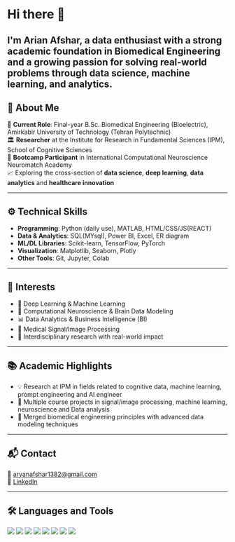 # Hi there 👋  
I'm **Arian Afshar**, a data enthusiast with a strong academic foundation in Biomedical Engineering and a growing passion for solving real-world problems through **data science**, **machine learning**, and **analytics**.
---

## 📌 About Me

🔬 **Current Role**: Final-year B.Sc. Biomedical Engineering (Bioelectric), Amirkabir University of Technology (Tehran Polytechnic)  
🏛️ **Researcher** at the Institute for Research in Fundamental Sciences (IPM), School of Cognitive Sciences  
🧠 **Bootcamp Participant** in International Computational Neuroscience Neuromatch Academy  
📈 Exploring the cross-section of **data science**, **deep learning**, **data analytics** and **healthcare innovation**

---

## ⚙️ Technical Skills

- **Programming**: Python (daily use), MATLAB, HTML/CSS/JS(REACT)  
- **Data & Analytics**: SQL(MYsql), Power BI, Excel, ER diagram   
- **ML/DL Libraries**: Scikit-learn, TensorFlow, PyTorch   
- **Visualization**: Matplotlib, Seaborn, Plotly  
- **Other Tools**: Git, Jupyter, Colab

---

## 🎯 Interests

- 🤖 Deep Learning & Machine Learning
- 🧠 Computational Neuroscience & Brain Data Modeling  
- 📊 Data Analytics & Business Intelligence (BI)  
- 🏥 Medical Signal/Image Processing  
- 🚀 Interdisciplinary research with real-world impact  

---

## 📚 Academic Highlights

- 💡 Research at IPM in fields related to cognitive data, machine learning, prompt engineering and AI engineer  
- 🧪 Multiple course projects in signal/image processing, machine learning, neuroscience and Data analysis 
- 🥼 Merged biomedical engineering principles with advanced data modeling techniques  

---

## 📬 Contact

📧 aryanafshar1382@gmail.com  
🔗 [LinkedIn](https://www.linkedin.com/in/arian-afshar-080b30247)  


---

## 🛠️ Languages and Tools

<p align="left">
  <img src="https://img.shields.io/badge/Python-3776AB?style=for-the-badge&logo=python&logoColor=white"/>
  <img src="https://img.shields.io/badge/SQL-4479A1?style=for-the-badge&logo=postgresql&logoColor=white"/>
  <img src="https://img.shields.io/badge/MATLAB-0076A8?style=for-the-badge&logo=mathworks&logoColor=white"/>
  <img src="https://img.shields.io/badge/Power%20BI-F2C811?style=for-the-badge&logo=powerbi&logoColor=black"/>
  <img src="https://img.shields.io/badge/scikit--learn-F7931E?style=for-the-badge&logo=scikit-learn&logoColor=white"/>
  <img src="https://img.shields.io/badge/TensorFlow-FF6F00?style=for-the-badge&logo=tensorflow&logoColor=white"/>
  <img src="https://img.shields.io/badge/Git-F05032?style=for-the-badge&logo=git&logoColor=white"/>
  <img src="https://img.shields.io/badge/Jupyter-F37626?style=for-the-badge&logo=jupyter&logoColor=white"/>
</p>
